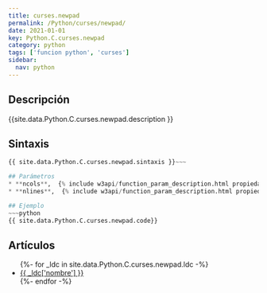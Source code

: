```yaml
---
title: curses.newpad
permalink: /Python/curses/newpad/
date: 2021-01-01
key: Python.C.curses.newpad
category: python
tags: ['funcion python', 'curses']
sidebar: 
  nav: python
---
```


## Descripción
{{site.data.Python.C.curses.newpad.description }}

## Sintaxis
~~~python
{{ site.data.Python.C.curses.newpad.sintaxis }}~~~

## Parámetros
* **ncols**,  {% include w3api/function_param_description.html propiedad=site.data.Python.C.curses.newpad valor="ncols" %}
* **nlines**,  {% include w3api/function_param_description.html propiedad=site.data.Python.C.curses.newpad valor="nlines" %}

## Ejemplo
~~~python
{{ site.data.Python.C.curses.newpad.code}}
~~~

## Artículos
<ul>
{%- for _ldc in site.data.Python.C.curses.newpad.ldc -%}
   <li>
       <a href="{{_ldc['url'] }}">{{ _ldc['nombre'] }}</a>
   </li>
{%- endfor -%}
</ul>
